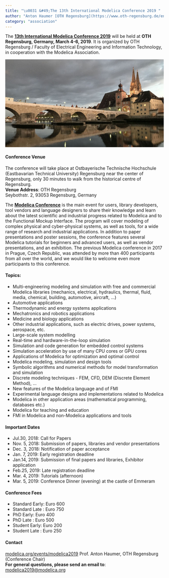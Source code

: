 ```yaml
---
title: "\u0031 &#49;The 13th International Modelica Conference 2019 "
author: "Anton Haumer [OTH Regensburg](https://www.oth-regensburg.de/en.html)"
category: "association"
---
```


The **[13th International Modelica Conference 2019](https://modelica.org/events/modelica2019)** will be held at **OTH Regensburg, Germany, March 4-6, 2019**. 
It is organized by OTH Regensburg / Faculty of Electrical Engineering and Information Technology, in cooperation with the Modelica Association.

![](Modelica2019Regensburg.jpg)

#### Conference Venue
The conference will take place at Ostbayerische Technische Hochschule (Eastbavarian Technical University) Regensburg near the center of Regensburg, 
only 30 minutes to walk from the historical centre of Regensburg.    
**Venue Address**: OTH Regensburg    
Seybothstr. 2, 93053 Regensburg, Germany

The **[Modelica Conference](https://modelica.org/events/modelica2019)** is the main event for users, library developers, tool vendors and language designers to share their knowledge 
and learn about the latest scientific and industrial progress related to Modelica and to the Functional Mockup Interface.
The program will cover modeling of complex physical and cyber-physical systems, as well as tools, for a wide range of research and industrial applications. 
In addition to paper presentations and poster sessions, the conference features several Modelica tutorials for beginners and advanced users, as well as vendor presentations, and an exhibition. 
The previous Modelica conference in 2017 in Prague, Czech Republic, was attended by more than 400 participants from all over the world, 
and we would like to welcome even more participants to this conference.

#### Topics:
- Multi-engineering modeling and simulation with free and commercial Modelica libraries (mechanics, electrical, hydraulics, thermal, fluid, media, chemical, building, automotive, aircraft, ...)
- Automotive applications
- Thermodynamic and energy systems applications
- Mechatronics and robotics applications
- Medicine and biology applications
- Other industrial applications, such as electric drives, power systems, aerospace, etc.
- Large-scale system modelling
- Real-time and hardware-in-the-loop simulation
- Simulation and code generation for embedded control systems
- Simulation acceleration by use of many CPU cores or GPU cores
- Applications of Modelica for optimization and optimal control
- Modelica modeling, simulation and design tools
- Symbolic algorithms and numerical methods for model transformation and simulation
- Discrete modeling techniques - FEM, CFD, DEM (Discrete Element Method), ...
- New features of the Modelica language and of FMI
- Experimental language designs and implementations related to Modelica
- Modelica in other application areas (mathematical programming, databases etc.)
- Modelica for teaching and education
- FMI in Modelica and non-Modelica applications and tools

#### Important Dates
- Jul.30, 2018: Call for Papers
- Nov. 5, 2018: Submission of papers, libraries and vendor presentations
- Dec. 3, 2018: Notification of paper acceptance
- Jan. 7, 2019: Early registration deadline
- Jan.14, 2019: Submission of final papers and libraries, Exhibitor application
- Feb.25, 2019: Late registration deadline
- Mar. 4, 2019: Tutorials (afternoon)
- Mar. 5, 2019: Conference Dinner (evening) at the castle of Emmeram

#### Conference Fees
- Standard Early: Euro 600
- Standard Late : Euro 750
- PhD      Early: Euro 400
- PhD      Late : Euro 500
- Student  Early: Euro 200
- Student  Late : Euro 250

#### Contact
[modelica.org/events/modelica2019](https://modelica.org/events/modelica2019)
Prof. Anton Haumer, OTH Regensburg (Conference Chair)    
**For general questions, please send an email to**: modelica2019@modelica.org
